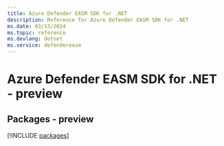 ```yaml
---
title: Azure Defender EASM SDK for .NET
description: Reference for Azure Defender EASM SDK for .NET
ms.date: 03/13/2024
ms.topic: reference
ms.devlang: dotnet
ms.service: defendereasm
---
```

# Azure Defender EASM SDK for .NET - preview
## Packages - preview
[!INCLUDE [packages](defender-easm-index.md)]